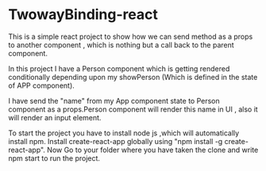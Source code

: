 # TwowayBinding-react
This is a simple  react  project to show how we can send method as a props to another component , which is nothing but a call back to the parent component.

In this project I have a Person component which is getting rendered conditionally depending upon my showPerson (Which is defined in the state of APP component).

I have send the "name"  from my App component state to Person component as a props.Person component will render this name in UI , also it will render an input element.


To start the project you have to install node js ,which will automatically install npm.
Install create-react-app globally using "npm install -g create-react-app".
Now Go to your folder where you have taken the clone and write npm start to run the project.
